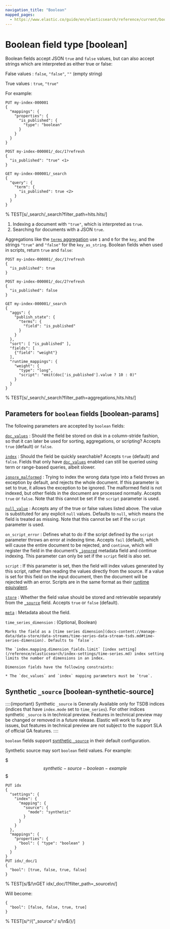```yaml
---
navigation_title: "Boolean"
mapped_pages:
  - https://www.elastic.co/guide/en/elasticsearch/reference/current/boolean.html
---
```


# Boolean field type [boolean]


Boolean fields accept JSON `true` and `false` values, but can also accept strings which are interpreted as either true or false:

False values
:   `false`, `"false"`, `""` (empty string)

True values
:   `true`, `"true"`

For example:

```console
PUT my-index-000001
{
  "mappings": {
    "properties": {
      "is_published": {
        "type": "boolean"
      }
    }
  }
}

POST my-index-000001/_doc/1?refresh
{
  "is_published": "true" <1>
}

GET my-index-000001/_search
{
  "query": {
    "term": {
      "is_published": true <2>
    }
  }
}
```
% TEST[s/_search/_search?filter_path=hits.hits/]

1. Indexing a document with `"true"`, which is interpreted as `true`.
2. Searching for documents with a JSON `true`.


Aggregations like the [`terms` aggregation](/reference/data-analysis/aggregations/search-aggregations-bucket-terms-aggregation.md)  use `1` and `0` for the `key`, and the strings `"true"` and `"false"` for the `key_as_string`. Boolean fields when used in scripts, return `true` and `false`:

```console
POST my-index-000001/_doc/1?refresh
{
  "is_published": true
}

POST my-index-000001/_doc/2?refresh
{
  "is_published": false
}

GET my-index-000001/_search
{
  "aggs": {
    "publish_state": {
      "terms": {
        "field": "is_published"
      }
    }
  },
  "sort": [ "is_published" ],
  "fields": [
    {"field": "weight"}
  ],
  "runtime_mappings": {
    "weight": {
      "type": "long",
      "script": "emit(doc['is_published'].value ? 10 : 0)"
    }
  }
}
```
% TEST[s/_search/_search?filter_path=aggregations,hits.hits/]

## Parameters for `boolean` fields [boolean-params]

The following parameters are accepted by `boolean` fields:

[`doc_values`](/reference/elasticsearch/mapping-reference/doc-values.md)
:   Should the field be stored on disk in a column-stride fashion, so that it can later be used for sorting, aggregations, or scripting? Accepts `true` (default) or `false`.

[`index`](/reference/elasticsearch/mapping-reference/mapping-index.md)
:   Should the field be quickly searchable? Accepts `true` (default) and `false`. Fields that only have [`doc_values`](/reference/elasticsearch/mapping-reference/doc-values.md) enabled can still be queried using term or range-based queries, albeit slower.

[`ignore_malformed`](/reference/elasticsearch/mapping-reference/ignore-malformed.md)
:   Trying to index the wrong data type into a field throws an exception by default, and rejects the whole document. If this parameter is set to true, it allows the exception to be ignored. The malformed field is not indexed, but other fields in the document are processed normally. Accepts `true` or `false`. Note that this cannot be set if the `script` parameter is used.

[`null_value`](/reference/elasticsearch/mapping-reference/null-value.md)
:   Accepts any of the true or false values listed above. The value is substituted for any explicit `null` values. Defaults to `null`, which means the field is treated as missing. Note that this cannot be set if the `script` parameter is used.

`on_script_error`
:   Defines what to do if the script defined by the `script` parameter throws an error at indexing time. Accepts `fail` (default), which will cause the entire document to be rejected, and `continue`, which will register the field in the document’s [`_ignored`](/reference/elasticsearch/mapping-reference/mapping-ignored-field.md) metadata field and continue indexing. This parameter can only be set if the `script` field is also set.

`script`
:   If this parameter is set, then the field will index values generated by this script, rather than reading the values directly from the source. If a value is set for this field on the input document, then the document will be rejected with an error. Scripts are in the same format as their [runtime equivalent](docs-content://manage-data/data-store/mapping/map-runtime-field.md).

[`store`](/reference/elasticsearch/mapping-reference/mapping-store.md)
:   Whether the field value should be stored and retrievable separately from the [`_source`](/reference/elasticsearch/mapping-reference/mapping-source-field.md) field. Accepts `true` or `false` (default).

[`meta`](/reference/elasticsearch/mapping-reference/mapping-field-meta.md)
:   Metadata about the field.

`time_series_dimension`
:   (Optional, Boolean)

    Marks the field as a [time series dimension](docs-content://manage-data/data-store/data-streams/time-series-data-stream-tsds.md#time-series-dimension). Defaults to `false`.

    The `index.mapping.dimension_fields.limit` [index setting](/reference/elasticsearch/index-settings/time-series.md) index setting limits the number of dimensions in an index.

    Dimension fields have the following constraints:

    * The `doc_values` and `index` mapping parameters must be `true`.



## Synthetic `_source` [boolean-synthetic-source]

::::{important}
Synthetic `_source` is Generally Available only for TSDB indices (indices that have `index.mode` set to `time_series`). For other indices synthetic `_source` is in technical preview. Features in technical preview may be changed or removed in a future release. Elastic will work to fix any issues, but features in technical preview are not subject to the support SLA of official GA features.
::::


`boolean` fields support [synthetic `_source`](/reference/elasticsearch/mapping-reference/mapping-source-field.md#synthetic-source) in their default configuration.

Synthetic source may sort `boolean` field values. For example:

$$$synthetic-source-boolean-example$$$

```console
PUT idx
{
  "settings": {
    "index": {
      "mapping": {
        "source": {
          "mode": "synthetic"
        }
      }
    }
  },
  "mappings": {
    "properties": {
      "bool": { "type": "boolean" }
    }
  }
}
PUT idx/_doc/1
{
  "bool": [true, false, true, false]
}
```
% TEST[s/$/\nGET idx/_doc/1?filter_path=_source\n/]

Will become:

```console-result
{
  "bool": [false, false, true, true]
}
```
% TEST[s/^/{"_source":/ s/\n$/}/]



